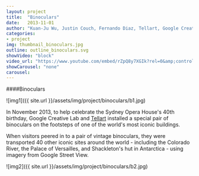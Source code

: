 ```yaml
---
layout: project
title:  "Binoculars"
date:   2013-11-01
author: "Kuan-Ju Wu, Justin Couch, Fernando Diaz, Tellart, Google Creative Lab"
categories:
- project
img: thumbnail_binoculars.jpg
outline: outline_binoculars.svg
showVideo: "block"
video_url: "https://www.youtube.com/embed/rZpQ8y7XGIk?rel=0&amp;controls=0&amp;showinfo=0"
showCarousel: "none"
carousel:
---
```

####Binoculars

![img1]({{ site.url }}/assets/img/project/binoculars/b1.jpg)

In November 2013, to help celebrate the Sydney Opera House's 40th birthday, Google Creative Lab and [Tellart](http://tellart.com) installed a special pair of binoculars on the footsteps of one of the world's most iconic buildings.

When visitors peered in to a pair of vintage binoculars, they were transported 40 other iconic sites around the world - including the Colorado River, the Palace of Versailles, and Shackleton's hut in Antarctica - using imagery from Google Street View.

![img2]({{ site.url }}/assets/img/project/binoculars/b2.jpg)
